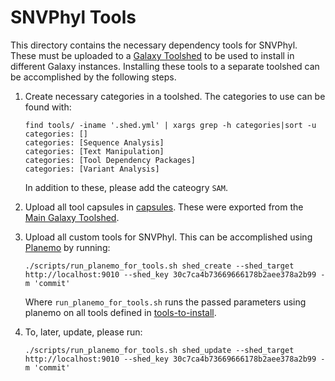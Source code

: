 SNVPhyl Tools
=============

This directory contains the necessary dependency tools for SNVPhyl.  These must be uploaded to a [Galaxy Toolshed][] to be used to install in different Galaxy instances.  Installing these tools to a separate toolshed can be accomplished by the following steps.

1.  Create necessary categories in a toolshed.  The categories to use can be found with:

    ```
    find tools/ -iname '.shed.yml' | xargs grep -h categories|sort -u                               
    categories: []
    categories: [Sequence Analysis]
    categories: [Text Manipulation]
    categories: [Tool Dependency Packages]
    categories: [Variant Analysis]    
    ```

    In addition to these, please add the cateogry `SAM`.

2.  Upload all tool capsules in [capsules][].  These were exported from the [Main Galaxy Toolshed][].

3.  Upload all custom tools for SNVPhyl.  This can be accomplished using [Planemo][] by running:

    ```
    ./scripts/run_planemo_for_tools.sh shed_create --shed_target http://localhost:9010 --shed_key 30c7ca4b73669666178b2aee378a2b99 -m 'commit'
    ```

    Where `run_planemo_for_tools.sh` runs the passed parameters using planemo on all tools defined in [tools-to-install][].

4.  To, later, update, please run:

    ```
    ./scripts/run_planemo_for_tools.sh shed_update --shed_target http://localhost:9010 --shed_key 30c7ca4b73669666178b2aee378a2b99 -m 'commit'
    ```

[Galaxy Toolshed]: https://wiki.galaxyproject.org/ToolShed
[capsules]: capsules/
[Main Galaxy Toolshed]: https://toolshed.g2.bx.psu.edu/
[Planemo]: https://planemo.readthedocs.org/en/latest/
[tools-to-install]: tools-to-install.txt
